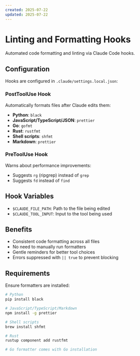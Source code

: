 ```yaml
---
created: 2025-07-22
updated: 2025-07-22
---
```


# Linting and Formatting Hooks

Automated code formatting and linting via Claude Code hooks.

## Configuration

Hooks are configured in `.claude/settings.local.json`:

### PostToolUse Hook

Automatically formats files after Claude edits them:

- **Python**: `black`
- **JavaScript/TypeScript/JSON**: `prettier`
- **Go**: `gofmt`
- **Rust**: `rustfmt`
- **Shell scripts**: `shfmt`
- **Markdown**: `prettier`

### PreToolUse Hook

Warns about performance improvements:

- Suggests `rg` (ripgrep) instead of `grep`
- Suggests `fd` instead of `find`

## Hook Variables

- `$CLAUDE_FILE_PATH`: Path to the file being edited
- `$CLAUDE_TOOL_INPUT`: Input to the tool being used

## Benefits

- Consistent code formatting across all files
- No need to manually run formatters
- Gentle reminders for better tool choices
- Errors suppressed with `|| true` to prevent blocking

## Requirements

Ensure formatters are installed:

```bash
# Python
pip install black

# JavaScript/TypeScript/Markdown
npm install -g prettier

# Shell scripts
brew install shfmt

# Rust
rustup component add rustfmt

# Go formatter comes with Go installation
```
